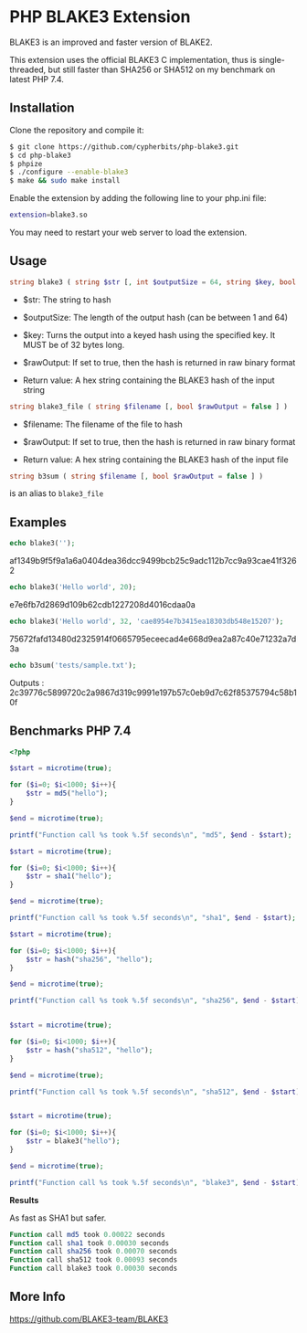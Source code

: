 PHP BLAKE3 Extension
============================

BLAKE3 is an improved and faster version of BLAKE2.

This extension uses the official BLAKE3 C implementation, thus is single-threaded, but still faster than SHA256 or SHA512 on my benchmark on latest PHP 7.4.

Installation
------------
Clone the repository and compile it:
```sh
$ git clone https://github.com/cypherbits/php-blake3.git
$ cd php-blake3
$ phpize
$ ./configure --enable-blake3
$ make && sudo make install
```

Enable the extension by adding the following line to your php.ini file:

```sh
extension=blake3.so
```

You may need to restart your web server to load the extension.


Usage
----
```php
string blake3 ( string $str [, int $outputSize = 64, string $key, bool $rawOutput = false ] )
```

* $str: The string to hash
* $outputSize: The length of the output hash (can be between 1 and 64)
* $key: Turns the output into a keyed hash using the specified key. It MUST be of 32 bytes long.
* $rawOutput: If set to true, then the hash is returned in raw binary format

* Return value: A hex string containing the BLAKE3 hash of the input string

```php
string blake3_file ( string $filename [, bool $rawOutput = false ] )
```

* $filename: The filename of the file to hash
* $rawOutput: If set to true, then the hash is returned in raw binary format

* Return value: A hex string containing the BLAKE3 hash of the input file

```php
string b3sum ( string $filename [, bool $rawOutput = false ] )
```

is an alias to `blake3_file`


Examples
--------
```php
echo blake3('');
```

af1349b9f5f9a1a6a0404dea36dcc9499bcb25c9adc112b7cc9a93cae41f3262

```php
echo blake3('Hello world', 20);
```

e7e6fb7d2869d109b62cdb1227208d4016cdaa0a

```php
echo blake3('Hello world', 32, 'cae8954e7b3415ea18303db548e15207');
```

75672fafd13480d2325914f0665795eceecad4e668d9ea2a87c40e71232a7d3a


```php
echo b3sum('tests/sample.txt');
```

Outputs : 2c39776c5899720c2a9867d319c9991e197b57c0eb9d7c62f85375794c58b10f

Benchmarks PHP 7.4
--------
```php
<?php

$start = microtime(true);

for ($i=0; $i<1000; $i++){
    $str = md5("hello");
}

$end = microtime(true);

printf("Function call %s took %.5f seconds\n", "md5", $end - $start);

$start = microtime(true);

for ($i=0; $i<1000; $i++){
    $str = sha1("hello");
}

$end = microtime(true);

printf("Function call %s took %.5f seconds\n", "sha1", $end - $start);

$start = microtime(true);

for ($i=0; $i<1000; $i++){
    $str = hash("sha256", "hello");
}

$end = microtime(true);

printf("Function call %s took %.5f seconds\n", "sha256", $end - $start);


$start = microtime(true);

for ($i=0; $i<1000; $i++){
    $str = hash("sha512", "hello");
}

$end = microtime(true);

printf("Function call %s took %.5f seconds\n", "sha512", $end - $start);


$start = microtime(true);

for ($i=0; $i<1000; $i++){
    $str = blake3("hello");
}

$end = microtime(true);

printf("Function call %s took %.5f seconds\n", "blake3", $end - $start);
```

**Results**

As fast as SHA1 but safer.

```php
Function call md5 took 0.00022 seconds
Function call sha1 took 0.00030 seconds
Function call sha256 took 0.00070 seconds
Function call sha512 took 0.00093 seconds
Function call blake3 took 0.00030 seconds
```

More Info
---------
https://github.com/BLAKE3-team/BLAKE3